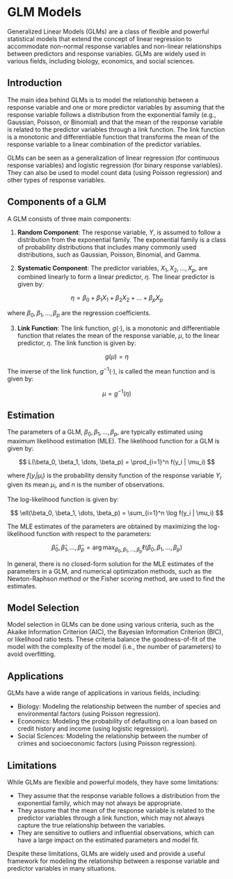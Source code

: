 # GLM Models

Generalized Linear Models (GLMs) are a class of flexible and powerful statistical models that extend the concept of linear regression to accommodate non-normal response variables and non-linear relationships between predictors and response variables. GLMs are widely used in various fields, including biology, economics, and social sciences.

## Introduction

The main idea behind GLMs is to model the relationship between a response variable and one or more predictor variables by assuming that the response variable follows a distribution from the exponential family (e.g., Gaussian, Poisson, or Binomial) and that the mean of the response variable is related to the predictor variables through a link function. The link function is a monotonic and differentiable function that transforms the mean of the response variable to a linear combination of the predictor variables.

GLMs can be seen as a generalization of linear regression (for continuous response variables) and logistic regression (for binary response variables). They can also be used to model count data (using Poisson regression) and other types of response variables.

## Components of a GLM

A GLM consists of three main components:

1. **Random Component**: The response variable, $Y$, is assumed to follow a distribution from the exponential family. The exponential family is a class of probability distributions that includes many commonly used distributions, such as Gaussian, Poisson, Binomial, and Gamma.

2. **Systematic Component**: The predictor variables, $X_1, X_2, \dots, X_p$, are combined linearly to form a linear predictor, $\eta$. The linear predictor is given by:

   
$$
\eta = \beta_0 + \beta_1 X_1 + \beta_2 X_2 + \dots + \beta_p X_p
$$


   where $\beta_0, \beta_1, \dots, \beta_p$ are the regression coefficients.

3. **Link Function**: The link function, $g(\cdot)$, is a monotonic and differentiable function that relates the mean of the response variable, $\mu$, to the linear predictor, $\eta$. The link function is given by:

   
$$
g(\mu) = \eta
$$


   The inverse of the link function, $g^{-1}(\cdot)$, is called the mean function and is given by:

   
$$
\mu = g^{-1}(\eta)
$$


## Estimation

The parameters of a GLM, $\beta_0, \beta_1, \dots, \beta_p$, are typically estimated using maximum likelihood estimation (MLE). The likelihood function for a GLM is given by:


$$
L(\beta_0, \beta_1, \dots, \beta_p) = \prod_{i=1}^n f(y_i | \mu_i)
$$


where $f(y_i | \mu_i)$ is the probability density function of the response variable $Y_i$ given its mean $\mu_i$, and $n$ is the number of observations.

The log-likelihood function is given by:


$$
\ell(\beta_0, \beta_1, \dots, \beta_p) = \sum_{i=1}^n \log f(y_i | \mu_i)
$$


The MLE estimates of the parameters are obtained by maximizing the log-likelihood function with respect to the parameters:


$$
\hat{\beta}_0, \hat{\beta}_1, \dots, \hat{\beta}_p = \arg\max_{\beta_0, \beta_1, \dots, \beta_p} \ell(\beta_0, \beta_1, \dots, \beta_p)
$$


In general, there is no closed-form solution for the MLE estimates of the parameters in a GLM, and numerical optimization methods, such as the Newton-Raphson method or the Fisher scoring method, are used to find the estimates.

## Model Selection

Model selection in GLMs can be done using various criteria, such as the Akaike Information Criterion (AIC), the Bayesian Information Criterion (BIC), or likelihood ratio tests. These criteria balance the goodness-of-fit of the model with the complexity of the model (i.e., the number of parameters) to avoid overfitting.

## Applications

GLMs have a wide range of applications in various fields, including:

- Biology: Modeling the relationship between the number of species and environmental factors (using Poisson regression).
- Economics: Modeling the probability of defaulting on a loan based on credit history and income (using logistic regression).
- Social Sciences: Modeling the relationship between the number of crimes and socioeconomic factors (using Poisson regression).

## Limitations

While GLMs are flexible and powerful models, they have some limitations:

- They assume that the response variable follows a distribution from the exponential family, which may not always be appropriate.
- They assume that the mean of the response variable is related to the predictor variables through a link function, which may not always capture the true relationship between the variables.
- They are sensitive to outliers and influential observations, which can have a large impact on the estimated parameters and model fit.

Despite these limitations, GLMs are widely used and provide a useful framework for modeling the relationship between a response variable and predictor variables in many situations.
